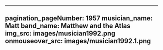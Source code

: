 ------
pagination_pageNumber: 1957
musician_name: Matt
band_name: Matthew and the Atlas
img_src: images/musician1992.png
onmouseover_src: images/musician1992.1.png
------